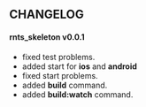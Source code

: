## CHANGELOG

#### rnts_skeleton v0.0.1
* fixed test problems.
* added start for **ios** and **android**
* fixed start problems.
* added **build** command.
* added **build:watch** command.